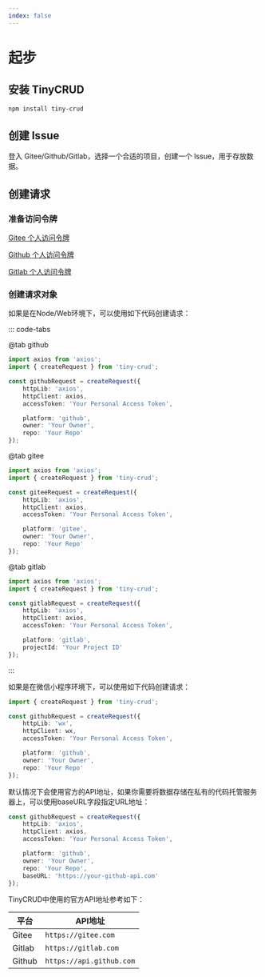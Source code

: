 ```yaml
---
index: false
---
```

# 起步

## 安装 TinyCRUD

```bash
npm install tiny-crud
```

## 创建 Issue

登入 Gitee/Github/Gitlab，选择一个合适的项目，创建一个 Issue，用于存放数据。

## 创建请求

### 准备访问令牌

[Gitee 个人访问令牌](http://www.baidu.com/s?wd=Gitee个人访问令牌)

[Github 个人访问令牌](http://www.baidu.com/s?wd=Github个人访问令牌)

[Gitlab 个人访问令牌](http://www.baidu.com/s?wd=Gitlab个人访问令牌)

### 创建请求对象

如果是在Node/Web环境下，可以使用如下代码创建请求：

::: code-tabs

@tab github
```ts
import axios from 'axios';
import { createRequest } from 'tiny-crud';

const githubRequest = createRequest({
    httpLib: 'axios',
    httpClient: axios,
    accessToken: 'Your Personal Access Token',

    platform: 'github',
    owner: 'Your Owner',
    repo: 'Your Repo'
});
```

@tab gitee
```ts
import axios from 'axios';
import { createRequest } from 'tiny-crud';

const giteeRequest = createRequest({
    httpLib: 'axios',
    httpClient: axios,
    accessToken: 'Your Personal Access Token',

    platform: 'gitee',
    owner: 'Your Owner',
    repo: 'Your Repo'
});
```

@tab gitlab
```ts
import axios from 'axios';
import { createRequest } from 'tiny-crud';

const gitlabRequest = createRequest({
    httpLib: 'axios',
    httpClient: axios,
    accessToken: 'Your Personal Access Token',

    platform: 'gitlab',
    projectId: 'Your Project ID'
});
```
:::

如果是在微信小程序环境下，可以使用如下代码创建请求：

```ts
import { createRequest } from 'tiny-crud';

const githubRequest = createRequest({
    httpLib: 'wx',
    httpClient: wx,
    accessToken: 'Your Personal Access Token',

    platform: 'github',
    owner: 'Your Owner',
    repo: 'Your Repo'
});
```

默认情况下会使用官方的API地址，如果你需要将数据存储在私有的代码托管服务器上，可以使用baseURL字段指定URL地址：

```ts {9}
const githubRequest = createRequest({
    httpLib: 'axios',
    httpClient: axios,
    accessToken: 'Your Personal Access Token',

    platform: 'github',
    owner: 'Your Owner',
    repo: 'Your Repo',
    baseURL: 'https://your-github-api.com'
});
```

TinyCRUD中使用的官方API地址参考如下：

| 平台 | API地址 |
| --- | --- |
| Gitee | `https://gitee.com` |
| Gitlab | `https://gitlab.com` |
| Github | `https://api.github.com` |
